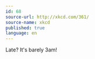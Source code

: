 ```yaml
---
id: 68
source-url: http://xkcd.com/361/
source-name: xkcd
published: true
language: en
---
```

Late? It's barely 3am!
